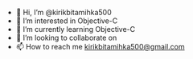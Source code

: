 - 👋 Hi, I’m @kirikbitamihka500
- 👀 I’m interested in Objective-C
- 🌱 I’m currently learning Objective-C
- 💞️ I’m looking to collaborate on
- 📫 How to reach me kirikbitamihka500@gmail.com

<!---
kirikbitamihka500/kirikbitamihka500 is a ✨ special ✨ repository because its `README.md` (this file) appears on your GitHub profile.
You can click the Preview link to take a look at your changes.
--->
